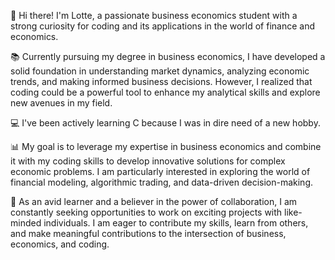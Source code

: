 👋 Hi there! I'm Lotte, a passionate business economics student with a strong curiosity for coding and its applications in the world of finance and economics.

📚 Currently pursuing my degree in business economics, I have developed a solid foundation in understanding market dynamics, analyzing economic trends, and making informed business decisions. However, I realized that coding could be a powerful tool to enhance my analytical skills and explore new avenues in my field.

💻 I've been actively learning C because I was in dire need of a new hobby.

📊 My goal is to leverage my expertise in business economics and combine it with my coding skills to develop innovative solutions for complex economic problems. I am particularly interested in exploring the world of financial modeling, algorithmic trading, and data-driven decision-making.

🌟 As an avid learner and a believer in the power of collaboration, I am constantly seeking opportunities to work on exciting projects with like-minded individuals. I am eager to contribute my skills, learn from others, and make meaningful contributions to the intersection of business, economics, and coding.
